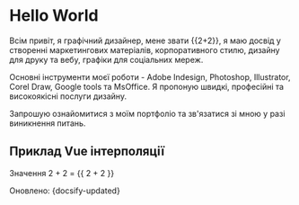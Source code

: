 # Hello World

Всім привіт, я графічний дизайнер, мене звати {{2+2}}, я маю досвід у створенні маркетингових матеріалів, корпоративного стилю, дизайну для друку та вебу, графіки для соціальних мереж.

Основні інструменти моєї роботи - Adobe Indesign, Photoshop, Illustrator, Corel Draw, Google tools та MsOffice. Я пропоную швидкі, професійні та високоякісні послуги дизайну.

Запрошую ознайомитися з моїм портфоліо та зв'язатися зі мною у разі виникнення питань.

## Приклад Vue інтерполяції <!-- {docsify-ignore} -->

Значення 2 + 2 = {{ 2 + 2 }}

Оновлено: {docsify-updated}
